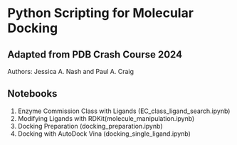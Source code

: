 # Python Scripting for Molecular Docking

## Adapted from PDB Crash Course 2024

Authors: Jessica A. Nash and Paul A. Craig

## Notebooks

1. Enzyme Commission Class with Ligands (EC_class_ligand_search.ipynb)
2. Modifying Ligands with RDKit(molecule_manipulation.ipynb)
3. Docking Preparation (docking_preparation.ipynb)
4. Docking with AutoDock Vina (docking_single_ligand.ipynb)
